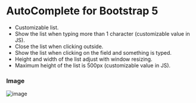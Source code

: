 # AutoComplete for Bootstrap 5

- Customizable list.
- Show the list when typing more than 1 character (customizable value in JS).
- Close the list when clicking outside.
- Show the list when clicking on the field and something is typed.
- Height and width of the list adjust with window resizing.
- Maximum height of the list is 500px (customizable value in JS).

### Image
![image](https://github.com/WagnerEsser/autocomplete-bootstrap-5/assets/17770639/f6c758e1-b07e-4c50-8fb9-da6a561c61bb)


